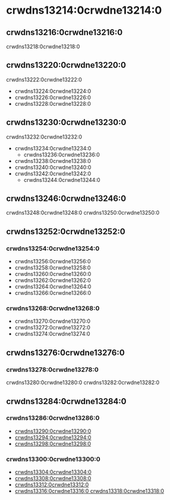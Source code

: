 # crwdns13214:0crwdne13214:0
## crwdns13216:0crwdne13216:0
crwdns13218:0crwdne13218:0

## crwdns13220:0crwdne13220:0
crwdns13222:0crwdne13222:0
- crwdns13224:0crwdne13224:0
- crwdns13226:0crwdne13226:0
- crwdns13228:0crwdne13228:0

## crwdns13230:0crwdne13230:0
crwdns13232:0crwdne13232:0

- crwdns13234:0crwdne13234:0
  - crwdns13236:0crwdne13236:0
- crwdns13238:0crwdne13238:0
- crwdns13240:0crwdne13240:0
- crwdns13242:0crwdne13242:0
  - crwdns13244:0crwdne13244:0

## crwdns13246:0crwdne13246:0
crwdns13248:0crwdne13248:0 crwdns13250:0crwdne13250:0

## crwdns13252:0crwdne13252:0
### crwdns13254:0crwdne13254:0
- crwdns13256:0crwdne13256:0
- crwdns13258:0crwdne13258:0
- crwdns13260:0crwdne13260:0
- crwdns13262:0crwdne13262:0
- crwdns13264:0crwdne13264:0
- crwdns13266:0crwdne13266:0

### crwdns13268:0crwdne13268:0
- crwdns13270:0crwdne13270:0
- crwdns13272:0crwdne13272:0
- crwdns13274:0crwdne13274:0

## crwdns13276:0crwdne13276:0
### crwdns13278:0crwdne13278:0
crwdns13280:0crwdne13280:0 crwdns13282:0crwdne13282:0

## crwdns13284:0crwdne13284:0

### crwdns13286:0crwdne13286:0
- [crwdns13290:0crwdne13290:0](crwdns13288:0crwdne13288:0)
- [crwdns13294:0crwdne13294:0](crwdns13292:0crwdne13292:0)
- [crwdns13298:0crwdne13298:0](crwdns13296:0crwdne13296:0)

### crwdns13300:0crwdne13300:0
- [crwdns13304:0crwdne13304:0](crwdns13302:0crwdne13302:0)
- [crwdns13308:0crwdne13308:0](crwdns13306:0crwdne13306:0)
- [crwdns13312:0crwdne13312:0](crwdns13310:0crwdne13310:0)
- [crwdns13316:0crwdne13316:0 crwdns13318:0crwdne13318:0](crwdns13314:0crwdne13314:0)
